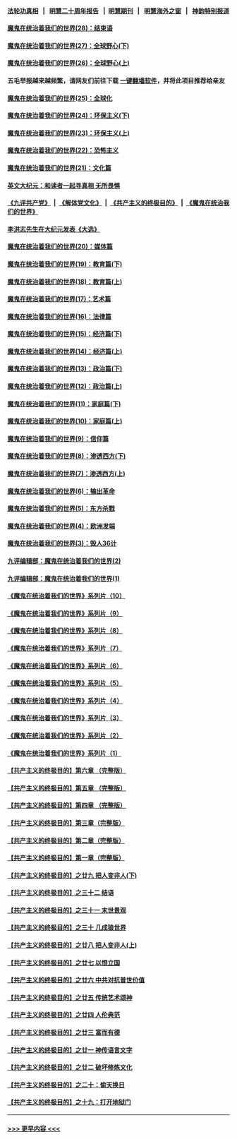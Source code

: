 #### [法轮功真相](https://github.com/gfw-breaker/truth/blob/master/README.md?t=0) &nbsp;&nbsp;|&nbsp;&nbsp; [明慧二十周年报告](https://github.com/gfw-breaker/mh-reports/blob/master/README.md?t=0) &nbsp;&nbsp;|&nbsp;&nbsp;[明慧期刊](https://github.com/gfw-breaker/mh-qikan) &nbsp;&nbsp;|&nbsp;&nbsp; [明慧海外之窗](https://github.com/gfw-breaker/mh-news/blob/master/README.md?t=0) &nbsp;&nbsp;|&nbsp;&nbsp; [神韵特别报道](https://github.com/gfw-breaker/mh-news/blob/master/shenyun.md?t=0)
#### [魔鬼在统治着我们的世界(28)：结束语](../pages/nsc422/n10936246.md?t=06170602) 
#### [魔鬼在统治着我们的世界(27)：全球野心(下)](../pages/nsc422/n10928319.md?t=06170602) 
#### [魔鬼在统治着我们的世界(26)：全球野心(上)](../pages/nsc422/n10900318.md?t=06170602) 
#### 五毛举报越来越频繁，请网友们前往下载 [一键翻墙软件](https://github.com/gfw-breaker/ssr-accounts)，并将此项目推荐给亲友
#### [魔鬼在统治着我们的世界(25)：全球化](../pages/nsc422/n10788205.md?t=06170602) 
#### [魔鬼在统治着我们的世界(24)：环保主义(下)](../pages/nsc422/n10695307.md?t=06170602) 
#### [魔鬼在统治着我们的世界(23)：环保主义(上)](../pages/nsc422/n10688613.md?t=06170602) 
#### [魔鬼在统治着我们的世界(22)：恐怖主义](../pages/nsc422/n10614727.md?t=06170602) 
#### [魔鬼在统治着我们的世界(21)：文化篇](../pages/nsc422/n10597706.md?t=06170602) 
#### [英文大纪元：和读者一起寻真相 无所畏惧](../pages/nsc422/n12542027.md?t=06170602) 
#### [《九评共产党》](https://github.com/begood0513/9ping.md/blob/master/README.md) &nbsp;|&nbsp; [《解体党文化》](../../../../jtdwh.md/blob/master/README.md)  &nbsp;|&nbsp; [《共产主义的终极目的》](../../../../gczydzjmd.md/blob/master/README.md) &nbsp;|&nbsp; [《魔鬼在统治我们的世界》](../../../../mgztzwmdsj.md/blob/master/README.md) 
#### [李洪志先生在大纪元发表《大选》](../pages/nsc422/n12534746.md?t=06170602) 
#### [魔鬼在统治着我们的世界(20)：媒体篇](../pages/nsc422/n10586579.md?t=06170602) 
#### [魔鬼在统治着我们的世界(19)：教育篇(下)](../pages/nsc422/n10564808.md?t=06170602) 
#### [魔鬼在统治着我们的世界(18)：教育篇(上)](../pages/nsc422/n10526970.md?t=06170602) 
#### [魔鬼在统治着我们的世界(17)：艺术篇](../pages/nsc422/n10499093.md?t=06170602) 
#### [魔鬼在统治着我们的世界(16)：法律篇](../pages/nsc422/n10485969.md?t=06170602) 
#### [魔鬼在统治着我们的世界(15)：经济篇(下)](../pages/nsc422/n10469975.md?t=06170602) 
#### [魔鬼在统治着我们的世界(14)：经济篇(上)](../pages/nsc422/n10457370.md?t=06170602) 
#### [魔鬼在统治着我们的世界(13)：政治篇(下)](../pages/nsc422/n10448270.md?t=06170602) 
#### [魔鬼在统治着我们的世界(12)：政治篇(上)](../pages/nsc422/n10444576.md?t=06170602) 
#### [魔鬼在统治着我们的世界(11)：家庭篇(下)](../pages/nsc422/n10440961.md?t=06170602) 
#### [魔鬼在统治着我们的世界(10)：家庭篇(上)](../pages/nsc422/n10435448.md?t=06170602) 
#### [魔鬼在统治着我们的世界(9)：信仰篇](../pages/nsc422/n10432159.md?t=06170602) 
#### [魔鬼在统治着我们的世界(8)：渗透西方(下)](../pages/nsc422/n10429603.md?t=06170602) 
#### [魔鬼在统治着我们的世界(7)：渗透西方(上)](../pages/nsc422/n10426013.md?t=06170602) 
#### [魔鬼在统治着我们的世界(6)：输出革命](../pages/nsc422/n10421536.md?t=06170602) 
#### [魔鬼在统治着我们的世界(5)：东方杀戮](../pages/nsc422/n10417707.md?t=06170602) 
#### [魔鬼在统治着我们的世界(4)：欧洲发端](../pages/nsc422/n10414890.md?t=06170602) 
#### [魔鬼在统治着我们的世界(3)：毁人36计](../pages/nsc422/n10411583.md?t=06170602) 
#### [九评编辑部：魔鬼在统治着我们的世界(2)](../pages/nsc422/n10410036.md?t=06170602) 
#### [九评编辑部：魔鬼在统治着我们的世界(1)](../pages/nsc422/n10406825.md?t=06170602) 
#### [《魔鬼在统治着我们的世界》系列片（10）](../pages/nsc422/n12292670.md?t=06170602) 
#### [《魔鬼在统治着我们的世界》系列片（9）](../pages/nsc422/n12290859.md?t=06170602) 
#### [《魔鬼在统治着我们的世界》系列片（8）](../pages/nsc422/n12287445.md?t=06170602) 
#### [《魔鬼在统治着我们的世界》系列片（7）](../pages/nsc422/n12283425.md?t=06170602) 
#### [《魔鬼在统治着我们的世界》系列片（6）](../pages/nsc422/n12282314.md?t=06170602) 
#### [《魔鬼在统治着我们的世界》系列片（5）](../pages/nsc422/n12281419.md?t=06170602) 
#### [《魔鬼在统治着我们的世界》系列片（4）](../pages/nsc422/n12274024.md?t=06170602) 
#### [《魔鬼在统治着我们的世界》系列片（3）](../pages/nsc422/n12271322.md?t=06170602) 
#### [《魔鬼在统治着我们的世界》系列片（2）](../pages/nsc422/n12269049.md?t=06170602) 
#### [《魔鬼在统治着我们的世界》系列片（1）](../pages/nsc422/n12267575.md?t=06170602) 
#### [【共产主义的终极目的】第六章 （完整版）](../pages/nsc422/n11428913.md?t=06170602) 
#### [【共产主义的终极目的】第五章 （完整版）](../pages/nsc422/n11428912.md?t=06170602) 
#### [【共产主义的终极目的】第四章 （完整版）](../pages/nsc422/n11428907.md?t=06170602) 
#### [【共产主义的终极目的】第三章（完整版）](../pages/nsc422/n11428848.md?t=06170602) 
#### [【共产主义的终极目的】第二章（完整版）](../pages/nsc422/n11428831.md?t=06170602) 
#### [【共产主义的终极目的】第一章（完整版）](../pages/nsc422/n11417651.md?t=06170602) 
#### [【共产主义的终极目的】之廿九 把人变非人(下)](../pages/nsc422/n11344140.md?t=06170602) 
#### [【共产主义的终极目的】之三十二 结语](../pages/nsc422/n11360535.md?t=06170602) 
#### [【共产主义的终极目的】之三十一 末世景观](../pages/nsc422/n11351129.md?t=06170602) 
#### [【共产主义的终极目的】之三十 几成狼世界](../pages/nsc422/n11348280.md?t=06170602) 
#### [【共产主义的终极目的】之廿八 把人变非人(上)](../pages/nsc422/n11340492.md?t=06170602) 
#### [【共产主义的终极目的】之廿七 以恨立国](../pages/nsc422/n11336944.md?t=06170602) 
#### [【共产主义的终极目的】之廿六 中共对抗普世价值](../pages/nsc422/n11324785.md?t=06170602) 
#### [【共产主义的终极目的】之廿五 传统艺术颂神](../pages/nsc422/n11296396.md?t=06170602) 
#### [【共产主义的终极目的】之廿四 人伦典范](../pages/nsc422/n11296397.md?t=06170602) 
#### [【共产主义的终极目的】之廿三 富而有德](../pages/nsc422/n11283598.md?t=06170602) 
#### [【共产主义的终极目的】之廿一 神传语言文字](../pages/nsc422/n11263265.md?t=06170602) 
#### [【共产主义的终极目的】之廿二 破坏修炼文化](../pages/nsc422/n11245728.md?t=06170602) 
#### [【共产主义的终极目的】之二十：偷天换日](../pages/nsc422/n11238846.md?t=06170602) 
#### [【共产主义的终极目的】之十九：打开地狱门](../pages/nsc422/n11206376.md?t=06170602) 

----
#### [ >>> 更早内容 <<< ](../indexes/nsc422-earlier.md)
